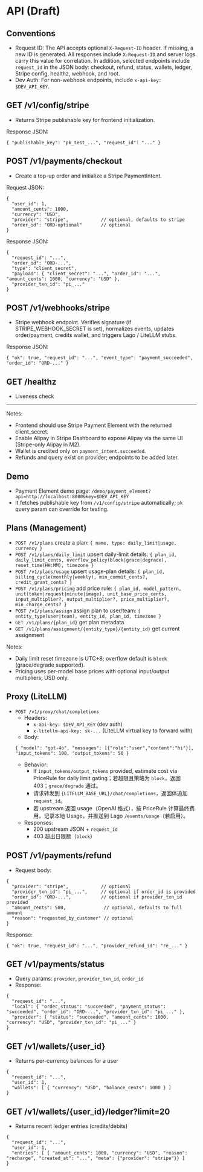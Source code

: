 # API (Draft)

## Conventions
- Request ID: The API accepts optional `X-Request-ID` header. If missing, a new ID is generated. All responses include `X-Request-ID` and server logs carry this value for correlation. In addition, selected endpoints include `request_id` in the JSON body: checkout, refund, status, wallets, ledger, Stripe config, healthz, webhook, and root.
- Dev Auth: For non-webhook endpoints, include `x-api-key: $DEV_API_KEY`.

## GET /v1/config/stripe
- Returns Stripe publishable key for frontend initialization.

Response JSON:
```
{ "publishable_key": "pk_test_...", "request_id": "..." }
```

## POST /v1/payments/checkout
- Create a top-up order and initialize a Stripe PaymentIntent.

Request JSON:
```
{
  "user_id": 1,
  "amount_cents": 1000,
  "currency": "USD",
  "provider": "stripe",            // optional, defaults to stripe
  "order_id": "ORD-optional"       // optional
}
```

Response JSON:
```
{
  "request_id": "...",
  "order_id": "ORD-...",
  "type": "client_secret",
  "payload": { "client_secret": "...", "order_id": "...", "amount_cents": 1000, "currency": "USD" },
  "provider_txn_id": "pi_..."
}
```

## POST /v1/webhooks/stripe
- Stripe webhook endpoint. Verifies signature (if STRIPE_WEBHOOK_SECRET is set), normalizes events, updates order/payment, credits wallet, and triggers Lago / LiteLLM stubs.

Response JSON:
```
{ "ok": true, "request_id": "...", "event_type": "payment_succeeded", "order_id": "ORD-..." }
```

## GET /healthz
- Liveness check

---

Notes:
- Frontend should use Stripe Payment Element with the returned client_secret.
- Enable Alipay in Stripe Dashboard to expose Alipay via the same UI (Stripe-only Alipay in M2).
- Wallet is credited only on `payment_intent.succeeded`.
- Refunds and query exist on provider; endpoints to be added later.

## Demo
- Payment Element demo page: `/demo/payment_element?api=http://localhost:8000&key=$DEV_API_KEY`
- It fetches publishable key from `/v1/config/stripe` automatically; `pk` query param can override for testing.

## Plans (Management)
- `POST /v1/plans` create a plan: `{ name, type: daily_limit|usage, currency }`
- `POST /v1/plans/daily_limit` upsert daily-limit details: `{ plan_id, daily_limit_cents, overflow_policy(block|grace|degrade), reset_time(HH:MM), timezone }`
- `POST /v1/plans/usage` upsert usage-plan details: `{ plan_id, billing_cycle(monthly|weekly), min_commit_cents?, credit_grant_cents? }`
- `POST /v1/plans/pricing` add price rule: `{ plan_id, model_pattern, unit(token|request|minute|image), unit_base_price_cents, input_multiplier?, output_multiplier?, price_multiplier?, min_charge_cents? }`
- `POST /v1/plans/assign` assign plan to user/team: `{ entity_type(user|team), entity_id, plan_id, timezone }`
- `GET /v1/plans/{plan_id}` get plan metadata
- `GET /v1/plans/assignment/{entity_type}/{entity_id}` get current assignment

Notes:
- Daily limit reset timezone is UTC+8; overflow default is `block` (grace/degrade supported).
- Pricing uses per-model base prices with optional input/output multipliers; USD only.

## Proxy (LiteLLM)
- `POST /v1/proxy/chat/completions`
  - Headers:
    - `x-api-key: $DEV_API_KEY` (dev auth)
    - `x-litellm-api-key: sk-...` (LiteLLM virtual key to forward with)
  - Body:
  ```
  { "model": "gpt-4o", "messages": [{"role":"user","content":"hi"}], "input_tokens": 100, "output_tokens": 50 }
  ```
  - Behavior:
    - If `input_tokens/output_tokens` provided, estimate cost via PriceRule for daily limit gating；若超限且策略为 `block`，返回 403；`grace/degrade` 通过。
    - 请求转发到 `{LITELLM_BASE_URL}/chat/completions`，返回体追加 `request_id`。
    - 若 upstream 返回 usage（OpenAI 格式），按 PriceRule 计算最终费用，记录本地 Usage，并推送到 Lago `/events/usage`（若启用）。
  - Responses:
    - 200 upstream JSON + `request_id`
    - 403 超出日限额（`block`）

## POST /v1/payments/refund
- Request body:
```
{
  "provider": "stripe",            // optional
  "provider_txn_id": "pi_...",     // optional if order_id is provided
  "order_id": "ORD-...",           // optional if provider_txn_id provided
  "amount_cents": 500,              // optional, defaults to full amount
  "reason": "requested_by_customer" // optional
}
```
Response:
```
{ "ok": true, "request_id": "...", "provider_refund_id": "re_..." }
```

## GET /v1/payments/status
- Query params: `provider`, `provider_txn_id`, `order_id`
- Response:
```
{
  "request_id": "...",
  "local": { "order_status": "succeeded", "payment_status": "succeeded", "order_id": "ORD-...", "provider_txn_id": "pi_..." },
  "provider": { "status": "succeeded", "amount_cents": 1000, "currency": "USD", "provider_txn_id": "pi_..." }
}
```

## GET /v1/wallets/{user_id}
- Returns per-currency balances for a user
```
{
  "request_id": "...",
  "user_id": 1,
  "wallets": [ { "currency": "USD", "balance_cents": 1000 } ]
}
```

## GET /v1/wallets/{user_id}/ledger?limit=20
- Returns recent ledger entries (credits/debits)
```
{
  "request_id": "...",
  "user_id": 1,
  "entries": [ { "amount_cents": 1000, "currency": "USD", "reason": "recharge", "created_at": "...", "meta": {"provider": "stripe"}} ]
}
```
